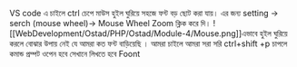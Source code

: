 VS code এ চাইলে ctrl চেপে মাউস হুইল ঘুরিয়ে সহজে ফন্ট বড় ছোট করা যায়।  এর জন্য setting -> serch (mouse wheel)-> Mouse Wheel Zoom ক্লিক করে দি।
![[WebDevelopment/Ostad/PHP/Ostad/Module-4/Mouse.png]]এভাবে হুইল ঘুরিয়ে করলে বোঝার উপায় নেই যে আমরা কত ফন্ট বাড়িয়েছি । আমরা চাইলে আমরা সরা সরি ctrl+shift +p চাপলে কমান্ড প্রম্পট ওপেন হবে সেখানে লিখতে হবে Foont 